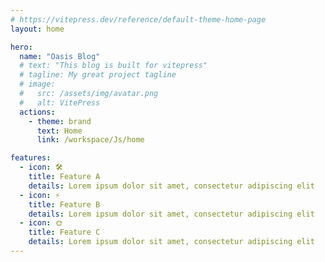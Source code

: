 ```yaml
---
# https://vitepress.dev/reference/default-theme-home-page
layout: home

hero:
  name: "Oasis Blog"
  # text: "This blog is built for vitepress"
  # tagline: My great project tagline
  # image:
  #   src: /assets/img/avatar.png
  #   alt: VitePress
  actions:
    - theme: brand
      text: Home
      link: /workspace/Js/home

features:
  - icon: 🛠️
    title: Feature A
    details: Lorem ipsum dolor sit amet, consectetur adipiscing elit
  - icon: ⚡️
    title: Feature B
    details: Lorem ipsum dolor sit amet, consectetur adipiscing elit
  - icon: 🌞
    title: Feature C
    details: Lorem ipsum dolor sit amet, consectetur adipiscing elit
---
```



